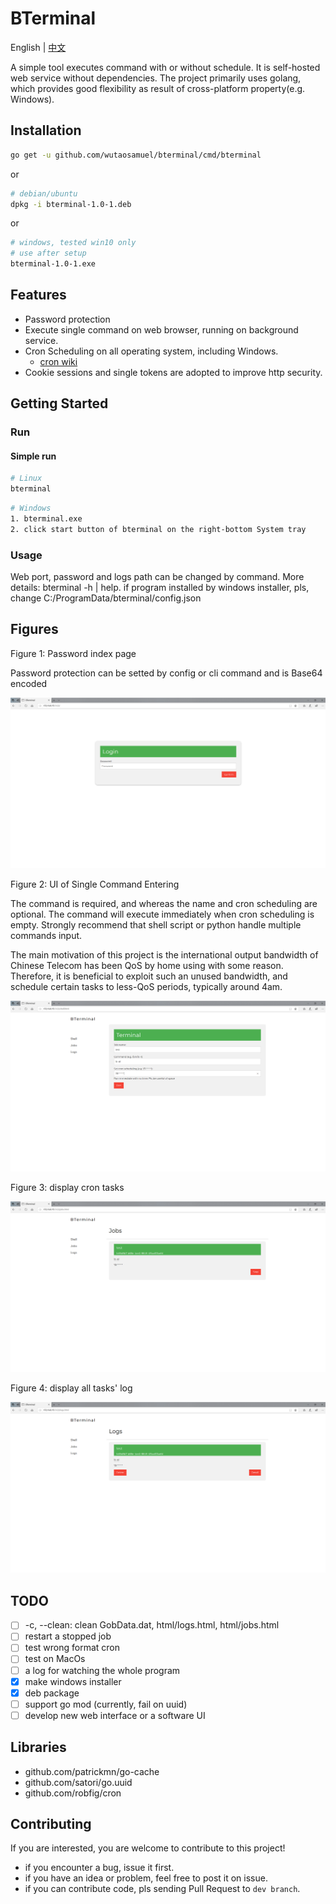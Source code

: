 # BTerminal

English | [中文](./README_CN.md)

A simple tool executes command with or without schedule.
It is self-hosted web service without dependencies.
The project primarily uses golang,
which provides good flexibility as result of cross-platform property(e.g. Windows).

## Installation

``` sh
go get -u github.com/wutaosamuel/bterminal/cmd/bterminal
```

or

``` sh
# debian/ubuntu
dpkg -i bterminal-1.0-1.deb
```

or

``` sh
# windows, tested win10 only
# use after setup
bterminal-1.0-1.exe
```

## Features

- Password protection
- Execute single command on web browser, running on background service.
- Cron Scheduling on all operating system, including Windows.
  - [cron wiki](https://en.wikipedia.org/wiki/Cron)
- Cookie sessions and single tokens are adopted to improve http security.

## Getting Started

### Run

#### Simple run

``` sh
# Linux
bterminal
```

``` sh
# Windows
1. bterminal.exe
2. click start button of bterminal on the right-bottom System tray
```

### Usage

Web port, password and logs path can be changed by command. More details: bterminal -h | help.
if program installed by windows installer, pls, change C:/ProgramData/bterminal/config.json

## Figures

Figure 1: Password index page

Password protection can be setted by config or cli command
and is Base64 encoded

![BTerminalPassword](./image/bterminalPassword.png)

Figure 2: UI of Single Command Entering

The command is required,
and whereas the name and cron scheduling are optional.
The command will execute immediately when cron scheduling is empty.
Strongly recommend
that shell script or python handle multiple commands input.

The main motivation of this project is
the international output bandwidth of Chinese Telecom has been QoS by home using with some reason.
Therefore, it is beneficial to exploit such an unused bandwidth,
and schedule certain tasks to less-QoS periods, typically around 4am.  

![BTerminalShell](./image/bterminalShell.png)

Figure 3: display cron tasks

![BTerminalJob](./image/bterminalJobs.png)

Figure 4: display all tasks' log

![BTerminalLogs](./image/bterminalLogs.png)

## TODO

- [ ] -c, --clean: clean GobData.dat, html/logs.html, html/jobs.html
- [ ] restart a stopped job
- [ ] test wrong format cron
- [ ] test on MacOs
- [ ] a log for watching the whole program
- [x] make windows installer
- [x] deb package
- [ ] support go mod (currently, fail on uuid)
- [ ] develop new web interface or a software UI

## Libraries

- github.com/patrickmn/go-cache
- github.com/satori/go.uuid
- github.com/robfig/cron

## Contributing

If you are interested, you are welcome to contribute to this project!

- if you encounter a bug, issue it first.
- if you have an idea or problem, feel free to post it on issue.
- if you can contribute code,
pls sending Pull Request to `dev branch`.
